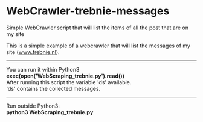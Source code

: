 # WebCrawler-trebnie-messages
Simple WebCrawler script that will list the items of all the post that are on my site

This is a simple example of a webcrawler that will list the messages of my site (www.trebnie.nl).

<hr>
You can run it within Python3<br>
<b>exec(open('WebScraping_trebnie.py').read())</b><br>
After running this script the variable 'ds' available.<br>
'ds' contains the collected messages.
<hr>
Run outside Python3: <br>
<b>python3 WebScraping_trebnie.py</b>

